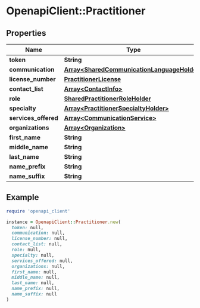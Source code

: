 # OpenapiClient::Practitioner

## Properties

| Name | Type | Description | Notes |
| ---- | ---- | ----------- | ----- |
| **token** | **String** |  | [optional] |
| **communication** | [**Array&lt;SharedCommunicationLanguageHolder&gt;**](SharedCommunicationLanguageHolder.md) |  |  |
| **license_number** | [**PractitionerLicense**](PractitionerLicense.md) |  |  |
| **contact_list** | [**Array&lt;ContactInfo&gt;**](ContactInfo.md) |  | [optional] |
| **role** | [**SharedPractitionerRoleHolder**](SharedPractitionerRoleHolder.md) |  | [optional] |
| **specialty** | [**Array&lt;PractitionerSpecialtyHolder&gt;**](PractitionerSpecialtyHolder.md) |  | [optional] |
| **services_offered** | [**Array&lt;CommunicationService&gt;**](CommunicationService.md) |  | [optional] |
| **organizations** | [**Array&lt;Organization&gt;**](Organization.md) |  | [optional] |
| **first_name** | **String** |  |  |
| **middle_name** | **String** |  | [optional] |
| **last_name** | **String** |  |  |
| **name_prefix** | **String** |  | [optional] |
| **name_suffix** | **String** |  | [optional] |

## Example

```ruby
require 'openapi_client'

instance = OpenapiClient::Practitioner.new(
  token: null,
  communication: null,
  license_number: null,
  contact_list: null,
  role: null,
  specialty: null,
  services_offered: null,
  organizations: null,
  first_name: null,
  middle_name: null,
  last_name: null,
  name_prefix: null,
  name_suffix: null
)
```

